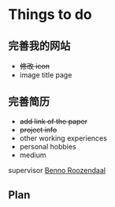 # Things to do

## 完善我的网站
 - ~~修改 icon~~
 - image title page

## 完善简历
 - ~~add link of the paper~~
 - ~~project info~~
 - other working experiences
 - personal hobbies
 - medium

supervisor [Benno Roozendaal](https://www.researchgate.net/profile/Benno_Roozendaal)
  
  ## Plan

  